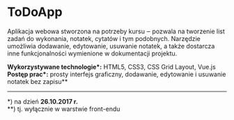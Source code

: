 # ToDoApp
Aplikacja webowa stworzona na potrzeby kursu ‒ pozwala na tworzenie list zadań do wykonania, notatek, cytatów i tym podobnych. Narzędzie umożliwia dodawanie, edytowanie, usuwanie notatek, a także dostarcza inne funkcjonalności wymienione w dokumentacji projektu.

**Wykorzystywane technologie\*:** HTML5, CSS3, CSS Grid Layout, Vue.js  
**Postęp prac\*:** prosty interfejs graficzny, dodawanie, edytowanie i usuwanie notatek bez zapisu**

---
*) na dzień **26.10.2017 r.**  
**) tj. wyłącznie w warstwie front-endu